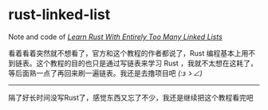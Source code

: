 # rust-linked-list
Note and code of  [*Learn Rust With Entirely Too Many Linked Lists*](https://rust-unofficial.github.io/too-many-lists/)

看着看着突然就不想看了，官方和这个教程的作者都说了，Rust 编程基本上用不到链表。这个教程的目的也只是通过写链表来学习 Rust ，我就不太想在这耗了，等后面熟一点了再回来刷一遍链表。我还是去撸项目吧 _(:зゝ∠)_

---
隔了好长时间没写Rust了，感觉东西又忘了不少，我还是继续把这个教程看完吧